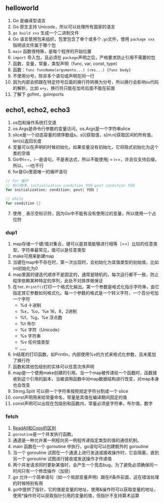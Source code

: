 ## helloworld
1. Go 是编译型语言
2. Go 原生支持 Unicode，所以可以处理所有国家的语言
3. `go build xxx` 生成一个二进制文件
4. Go 语言使用包来组织，包里包含了单个或多个`.go`文件，使用 `package xxx` 指明该文件属于哪个包
5. `main` 函数很特殊，是每个程序的开始位置
6. `import` 导入包，且必须在 `package`声明之后，严格要求防止引用不需要的包
7. 函数，变量，常量，类型声明（func, var, const, type）
8. 函数：`func funcName(arguments...) (res...) {func body}`
9. 不使用分号，除非多个语句或声明在同一行
10. 因为内部会把跟在特定符号后面的换行符转换为分号，所以换行会影响`Go`代码的解析，比如 `x+y`，换行符只能在加号后面不能在前面
11. 了解下 gofmt，goimports

## echo1, echo2, echo3
1. os包和操作系统打交道
2. os.Args是命令行参数的变量访问，os.Args是一个字符串slice
3. slice是一个动态容量的顺序数组s，s[i]获取值，s[m:n]获取区间的所有值，len(s)返回长度
4. 变量可以在声明的时候初始化，如果变量没有初始化，它将隐式初始化为这个类的空值
5. Go中i++，i--是语句，不是表达式，所以不能使用j = i++，并且仅支持后缀，所以，--i也不行
6. for是Go里面唯一的循环语句
```go
// for 循环
// 执行顺序，initialization condition 代码 post condition 代码
for initialization; condition; post{ 代码 }

// while
for condition {}
```
7. 使用 `_` 表示空标识符，因为Go中不能有没有使用过的变量，所以使用一个占位符

### dup1
1. map存储一个键/值对集合，键可以是其值能够进行相等（==）比较的任意类型，字符串最常见，值可以是任意类型
2. make可用来新建map
3. 当键在map中不存在时，第一次出现时，会初始化为其值类型的初始值，比如 int初始化为0
4. map里面的键迭代顺序不是固定的，通常是随机的，每次运行都不一致，防止程序依赖某种特定的序列，此处不对排序做保证
5. 在`fmt.Printf()`打印一个格式化输出。第一个参数是格式化指示字符串，由它指定其它参数如何格式化。每一个参数的格式是一个转义字符，一个百分号加一个字符
   - %d 十进制
   - %x，%o，%e 16，8，2进制
   - %f，%g，%e 浮点数
   - %t 布尔
   - %c 字符（Unicode）
   - %s 字符串
   - %v 任何值类型
   - 。。。
6. ln结尾的打印函数，如Println，内部使用%v的方式来格式化参数，且末尾加了换行符
7. 函数和其他包级别的实体可以任意次序声明
8. map是一个使用make创建的引用。当一个map被传递给一个函数时，函数接收到这个引用的副本，当被调用函数中对map数据结构进行改变，对map本身也会改变
9. String.Split 可以把一个字符串按照规定字符分割成一个 slice
10. const声明用来给常量命名，常量是其值在编译期间固定的值
11. const声明可以出现在包级别和函数内，常量必须是字符串，布尔值，数字

### fetch
1. [ReadAll和Copy的区别](https://juejin.cn/spost/7300812626278563859)
2. `goroutine`是一个并发执行函数。
3. 通道是一种允许某一例程向另一例程传递指定类型的值的通信机制。
4. main 函数在一个 goroutine 中执行，go语句可以创建额外的 goroutine
5. 当一个 goroutine 试图在一个通道上进行发送或接收操作时，它会阻塞，直到另一个 goroutine 试图进行接收或发送操作才传递值
6. 两个并发请求同时更新某值时，会产生一个竞态bug，为了避免必须确保同一时间只有一个修改操作（加锁）
7. go 允许一个简单语句（如一个局部变量声明）跟在if条件前面，这在错误处理的时候特别有用
8. go中提供了指针，它的值是变量的地址，使用&操作符可以获取变量的地址，使用*操作符可以获取指针引用的变量的值，但指针不支持算术运算